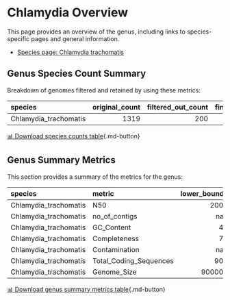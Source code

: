 # Chlamydia Overview
This page provides an overview of the genus, including links to species-specific pages and general information.

- [Species page: Chlamydia trachomatis](Chlamydia_trachomatis/index.md)
## Genus Species Count Summary
Breakdown of genomes filtered and retained by using these metrics:

| species               |   original_count |   filtered_out_count |   final_count |
|:----------------------|-----------------:|---------------------:|--------------:|
| Chlamydia_trachomatis |             1319 |                  200 |          1119 |


[📊 Download species counts table](species_counts.csv){.md-button}
## Genus Summary Metrics
This section provides a summary of the metrics for the genus:

| species               | metric                 |   lower_bounds |   upper_bounds |
|:----------------------|:-----------------------|---------------:|---------------:|
| Chlamydia_trachomatis | N50                    |           2000 |      nan       |
| Chlamydia_trachomatis | no_of_contigs          |            nan |      710       |
| Chlamydia_trachomatis | GC_Content             |             41 |       43       |
| Chlamydia_trachomatis | Completeness           |             77 |      nan       |
| Chlamydia_trachomatis | Contamination          |            nan |        8       |
| Chlamydia_trachomatis | Total_Coding_Sequences |            900 |     1400       |
| Chlamydia_trachomatis | Genome_Size            |         900000 |        1.3e+06 |


[📊 Download genus summary metrics table](genus_summary_metrics.csv){.md-button}
